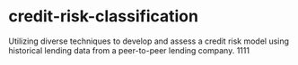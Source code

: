 # credit-risk-classification
Utilizing diverse techniques to develop and assess a credit risk model using historical lending data from a peer-to-peer lending company.
1111
